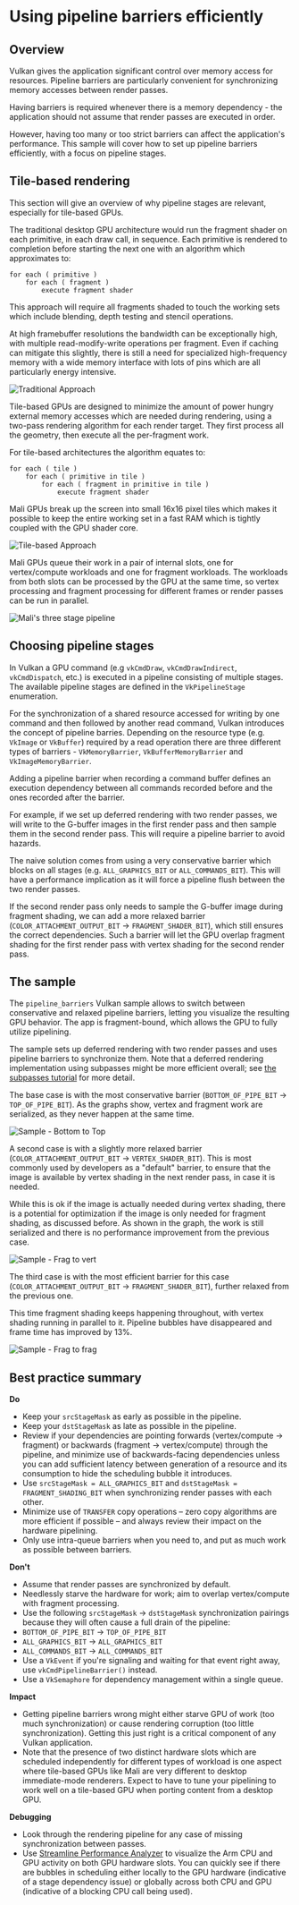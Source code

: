 <!--
- Copyright (c) 2019, Arm Limited and Contributors
-
- SPDX-License-Identifier: Apache-2.0
-
- Licensed under the Apache License, Version 2.0 the "License";
- you may not use this file except in compliance with the License.
- You may obtain a copy of the License at
-
-     http://www.apache.org/licenses/LICENSE-2.0
-
- Unless required by applicable law or agreed to in writing, software
- distributed under the License is distributed on an "AS IS" BASIS,
- WITHOUT WARRANTIES OR CONDITIONS OF ANY KIND, either express or implied.
- See the License for the specific language governing permissions and
- limitations under the License.
-
-->

# Using pipeline barriers efficiently

## Overview

Vulkan gives the application significant control over memory access for resources.
Pipeline barriers are particularly convenient for synchronizing memory accesses between render passes.

Having barriers is required whenever there is a memory dependency - the application should not assume
that render passes are executed in order.

However, having too many or too strict barriers can affect the application's performance.
This sample will cover how to set up pipeline barriers efficiently, with a focus on pipeline stages.

## Tile-based rendering

This section will give an overview of why pipeline stages are relevant, especially for tile-based GPUs.

The traditional desktop GPU architecture would run the fragment shader on each primitive,
in each draw call, in sequence.
Each primitive is rendered to completion before starting the next one with an algorithm which approximates to:

```
for each ( primitive )
    for each ( fragment )
        execute fragment shader
```

This approach will require all fragments shaded to touch the working sets which include blending,
depth testing and stencil operations.

At high framebuffer resolutions the bandwidth can be exceptionally high, with multiple read-modify-write
operations per fragment.
Even if caching can mitigate this slightly, there is still a need for specialized high-frequency memory with
a wide memory interface with lots of pins which are all particularly energy intensive.

![Traditional Approach](images/immediate_mode_rendering.png)

Tile-based GPUs are designed to minimize the amount of power hungry external memory accesses
which are needed during rendering, using a two-pass rendering algorithm for each render target.
They first process all the geometry, then execute all the per-fragment work.

For tile-based architectures the algorithm equates to:

```
for each ( tile )
    for each ( primitive in tile )
        for each ( fragment in primitive in tile )
            execute fragment shader
```

Mali GPUs break up the screen into small 16x16 pixel tiles which makes it possible to keep
the entire working set in a fast RAM which is tightly coupled with the GPU shader core.

![Tile-based Approach](images/tile_based_rendering.png)

Mali GPUs queue their work in a pair of internal slots, one for vertex/compute workloads and one for fragment workloads.
The workloads from both slots can be processed by the GPU at the same time, so vertex processing and
fragment processing for different frames or render passes can be run in parallel.

![Mali's three stage pipeline](images/mali_three_stage_pipeline.png)

## Choosing pipeline stages

In Vulkan a GPU command (e.g `vkCmdDraw`, `vkCmdDrawIndirect`, `vkCmdDispatch`, etc.) is executed in
a pipeline consisting of multiple stages.
The available pipeline stages are defined in the `VkPipelineStage` enumeration.

For the synchronization of a shared resource accessed for writing by one command and then followed by
another read command, Vulkan introduces the concept of pipeline barries.
Depending on the resource type (e.g. `VkImage` or `VkBuffer`) required by a read operation there are
three different types of barriers - `VkMemoryBarrier`, `VkBufferMemoryBarrier` and `VkImageMemoryBarrier`.

Adding a pipeline barrier when recording a command buffer defines an execution dependency between all
commands recorded before and the ones recorded after the barrier.

For example, if we set up deferred rendering with two render passes, we will write to the G-buffer images
in the first render pass and then sample them in the second render pass.
This will require a pipeline barrier to avoid hazards.

The naive solution comes from using a very conservative barrier which blocks on all stages
(e.g. `ALL_GRAPHICS_BIT` or `ALL_COMMANDS_BIT`).
This will have a performance implication as it will force a pipeline flush between the two render passes.

If the second render pass only needs to sample the G-buffer image during fragment shading, we can
add a more relaxed barrier (`COLOR_ATTACHMENT_OUTPUT_BIT` → `FRAGMENT_SHADER_BIT`),
which still ensures the correct dependencies.
Such a barrier will let the GPU overlap fragment shading for the first render pass
with vertex shading for the second render pass.

## The sample

The `pipeline_barriers` Vulkan sample allows to switch between conservative and relaxed pipeline barriers,
letting you visualize the resulting GPU behavior.
The app is fragment-bound, which allows the GPU to fully utilize pipelining.

The sample sets up deferred rendering with two render passes and uses pipeline barriers to
synchronize them.
Note that a deferred rendering implementation using subpasses might be more efficient overall;
see [the subpasses tutorial](../render_subpasses/render_subpasses_tutorial.md) for more detail.

The base case is with the most conservative barrier (`BOTTOM_OF_PIPE_BIT` → `TOP_OF_PIPE_BIT`).
As the graphs show, vertex and fragment work are serialized, as they never happen at the same time.

![Sample - Bottom to Top](images/sample_bot_to_top.jpg)

A second case is with a slightly more relaxed barrier (`COLOR_ATTACHMENT_OUTPUT_BIT` → `VERTEX_SHADER_BIT`).
This is most commonly used by developers as a "default" barrier, to ensure that the image is available
by vertex shading in the next render pass, in case it is needed.

While this is ok if the image is actually needed during vertex shading, there is a potential for optimization
if the image is only needed for fragment shading, as discussed before.
As shown in the graph, the work is still serialized and there is no performance improvement
from the previous case.

![Sample - Frag to vert](images/sample_frag_to_vert.jpg)

The third case is with the most efficient barrier for this case (`COLOR_ATTACHMENT_OUTPUT_BIT` →
`FRAGMENT_SHADER_BIT`), further relaxed from the previous one.

This time fragment shading keeps happening throughout, with vertex shading running in parallel to it.
Pipeline bubbles have disappeared and frame time has improved by 13%.

![Sample - Frag to frag](images/sample_frag_to_frag.jpg)

## Best practice summary

**Do**

* Keep your `srcStageMask` as early as possible in the pipeline.
* Keep your `dstStageMask` as late as possible in the pipeline.
* Review if your dependencies are pointing forwards (vertex/compute -> fragment) or backwards (fragment -> vertex/compute) through the pipeline,
and minimize use of backwards-facing dependencies unless you can add sufficient latency between generation of a resource and its consumption to hide the scheduling bubble it introduces.
* Use `srcStageMask = ALL_GRAPHICS_BIT` and `dstStageMask = FRAGMENT_SHADING_BIT` when synchronizing render passes with each other.
* Minimize use of `TRANSFER` copy operations – zero copy algorithms are more efficient if possible – and always review their impact on the hardware pipelining.
* Only use intra-queue barriers when you need to, and put as much work as possible between barriers.

**Don't**

* Assume that render passes are synchronized by default.
* Needlessly starve the hardware for work; aim to overlap vertex/compute with fragment processing.
* Use the following `srcStageMask` → `dstStageMask` synchronization pairings because they will often cause a full drain of the pipeline:
 * `BOTTOM_OF_PIPE_BIT` → `TOP_OF_PIPE_BIT`
 * `ALL_GRAPHICS_BIT` → `ALL_GRAPHICS_BIT`
 * `ALL_COMMANDS_BIT` → `ALL_COMMANDS_BIT`
* Use a `VkEvent` if you're signaling and waiting for that event right away, use `vkCmdPipelineBarrier()` instead.
* Use a `VkSemaphore` for dependency management within a single queue.


**Impact**

* Getting pipeline barriers wrong might either starve GPU of work (too much synchronization) or cause rendering corruption (too little synchronization). Getting this just right is a critical component of any Vulkan application.
* Note that the presence of two distinct hardware slots which are scheduled independently for different types of workload is one aspect where tile-based GPUs like Mali are very different to desktop immediate-mode renderers.
Expect to have to tune your pipelining to work well on a tile-based GPU when porting content from a desktop GPU.

**Debugging**

* Look through the rendering pipeline for any case of missing synchronization between passes.
* Use [Streamline Performance Analyzer](https://developer.arm.com/tools-and-software/embedded/arm-development-studio/components/streamline-performance-analyzer) to visualize the Arm CPU and GPU activity on both GPU hardware slots. You can quickly see if there are bubbles in scheduling either locally to the GPU hardware (indicative of a stage dependency issue) or globally across both CPU and GPU (indicative of a blocking CPU call being used).
